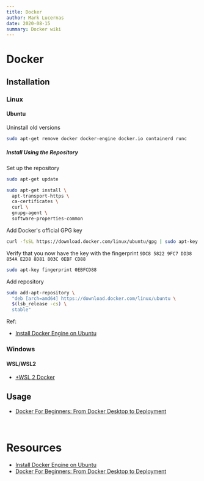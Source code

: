 ```yaml
---
title: Docker
author: Mark Lucernas
date: 2020-08-15
summary: Docker wiki
---
```



# Docker

## Installation

### Linux

#### Ubuntu

Uninstall old versions

```bash
sudo apt-get remove docker docker-engine docker.io containerd runc
```

##### Install Using the Repository

Set up the repository

```bash
sudo apt-get update

sudo apt-get install \
  apt-transport-https \
  ca-certificates \
  curl \
  gnupg-agent \
  software-properties-common
```

Add Docker's official GPG key

```bash
curl -fsSL https://download.docker.com/linux/ubuntu/gpg | sudo apt-key add -
```

Verify that you now have the key with the fingerprint `9DC8 5822 9FC7 DD38 854A
E2D8 8D81 803C 0EBF CD88`

```bash
sudo apt-key fingerprint 0EBFCD88
```

Add repository

```bash
sudo add-apt-repository \
  "deb [arch=amd64] https://download.docker.com/linux/ubuntu \
  $(lsb_release -cs) \
  stable"
```

Ref:

- [Install Docker Engine on Ubuntu](https://docs.docker.com/engine/install/ubuntu/)


### Windows

#### WSL/WSL2

- [+WSL 2 Docker](wsl/docker)


## Usage

- [Docker For Beginners: From Docker Desktop to Deployment](https://www.youtube.com/watch?v=i7ABlHngi1Q)


<br>

# Resources

- [Install Docker Engine on Ubuntu](https://docs.docker.com/engine/install/ubuntu/)
- [Docker For Beginners: From Docker Desktop to Deployment](https://www.youtube.com/watch?v=i7ABlHngi1Q)

